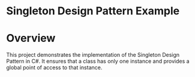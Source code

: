 # Singleton Design Pattern Example
# Overview
This project demonstrates the implementation of the Singleton Design Pattern in C#. It ensures that a class has only one instance and provides a global point of access to that instance.
